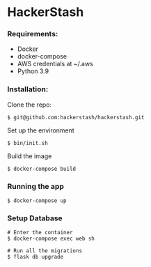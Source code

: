 # HackerStash

### Requirements:
- Docker
- docker-compose
- AWS credentials at ~/.aws
- Python 3.9

### Installation:
Clone the repo:
```shell script
$ git@github.com:hackerstash/hackerstash.git
```
Set up the environment
```shell script
$ bin/init.sh
```
Build the image
```shell script
$ docker-compose build
```

### Running the app
```shell script
$ docker-compose up
```

### Setup Database
```shell script
# Enter the container
$ docker-compose exec web sh

# Run all the migrations
$ flask db upgrade
```

